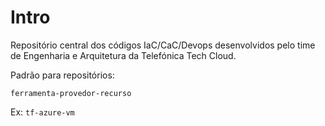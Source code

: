 # Intro

Repositório central dos códigos IaC/CaC/Devops desenvolvidos pelo time de Engenharia e Arquitetura da Telefónica Tech Cloud.

Padrão para repositórios:

`ferramenta-provedor-recurso`

Ex: `tf-azure-vm`
